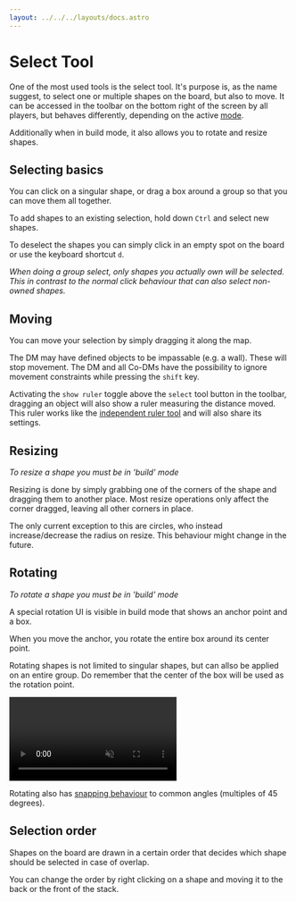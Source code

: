 ```yaml
---
layout: ../../../layouts/docs.astro
---
```


# Select Tool

One of the most used tools is the select tool.
It's purpose is, as the name suggest, to select one or multiple shapes on the board, but also to move.
It can be accessed in the toolbar on the bottom right of the screen by all players, but behaves differently, depending on the active [mode](/docs/tools-overview/#toolbar-and-modes).

Additionally when in build mode, it also allows you to rotate and resize shapes.

## Selecting basics

You can click on a singular shape, or drag a box around a group so that you can move them all together.

To add shapes to an existing selection, hold down `Ctrl` and select new shapes.

To deselect the shapes you can simply click in an empty spot on the board or use the keyboard shortcut `d`.

_When doing a group select, only shapes you actually own will be selected. This in contrast to the normal click behaviour that can also select non-owned shapes._

## Moving

You can move your selection by simply dragging it along the map.

The DM may have defined objects to be impassable (e.g. a wall).
These will stop movement.
The DM and all Co-DMs have the possibility to ignore movement constraints while pressing the `shift` key.

Activating the `show ruler` toggle above the `select` tool button in the toolbar, dragging an object will also show a ruler measuring the distance moved.
This ruler works like the [independent ruler tool](/docs/tools/ruler/) and will also share its settings.

## Resizing

_To resize a shape you must be in 'build' mode_

Resizing is done by simply grabbing one of the corners of the shape and dragging them to another place.
Most resize operations only affect the corner dragged, leaving all other corners in place.

The only current exception to this are circles, who instead increase/decrease the radius on resize.
This behaviour might change in the future.

## Rotating

_To rotate a shape you must be in 'build' mode_

A special rotation UI is visible in build mode that shows an anchor point and a box.

When you move the anchor, you rotate the entire box around its center point.

Rotating shapes is not limited to singular shapes, but can allso be applied on an entire group.
Do remember that the center of the box will be used as the rotation point.

<video autoplay loop muted style="max-width: 680px;">
   <source src="/blog/release-0.22/rotation.webm" type="video/webm">
   <source src="/blog/release-0.22/rotation.mp4" type="video/mp4">
</video>

Rotating also has [snapping behaviour](/docs/game/snapping/) to common angles (multiples of 45 degrees).

## Selection order

Shapes on the board are drawn in a certain order that decides which shape should be selected in case of overlap.

You can change the order by right clicking on a shape and moving it to the back or the front of the stack.
